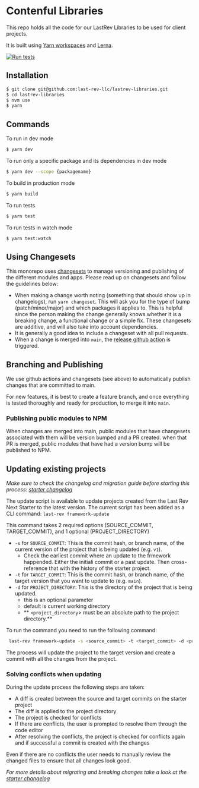 # Contenful Libraries

This repo holds all the code for our LastRev Libraries to be used for client projects.

It is built using [Yarn workspaces](https://classic.yarnpkg.com/en/docs/workspaces/) and [Lerna](https://lerna.js.org/).

[![Run tests](https://github.com/last-rev-llc/lastrev-libraries/actions/workflows/run-tests.yml/badge.svg)](https://github.com/last-rev-llc/lastrev-libraries/actions/workflows/run-tests.yml)

## Installation

```bash
$ git clone git@github.com:last-rev-llc/lastrev-libraries.git
$ cd lastrev-libraries
$ nvm use
$ yarn
```

## Commands

To run in dev mode

```bash
$ yarn dev
```

To run only a specific package and its dependencies in dev mode

```bash
$ yarn dev --scope {packagename}
```

To build in production mode

```bash
$ yarn build
```

To run tests

```bash
$ yarn test
```

To run tests in watch mode

```bash
$ yarn test:watch
```

## Using Changesets

This monorepo uses [changesets](https://github.com/atlassian/changesets) to manage versioning and publishing of the different modules and apps. Please read up on changesets and follow the guidelines below:

- When making a change worth noting (something that should show up in changelogs), run `yarn changeset`. This will ask you for the type of bump (patch/minor/major) and which packages it applies to. This is helpful since the person making the change generally knows whether it is a breaking change, a functional change or a simple fix. These changesets are additive, and will also take into account dependencies.
- It is generally a good idea to include a changeset with all pull requests.
- When a change is merged into `main`, the [release github action](.github/workflows/release.yml) is triggered.

## Branching and Publishing

We use github actions and changesets (see above) to automatically publish changes that are committed to main.

For new features, it is best to create a feature branch, and once everything is tested thoroughly and ready for production, to merge it into `main`.

### Publishing public modules to NPM

When changes are merged into main, public modules that have changesets associated with them will be version bumped and a PR created. when that PR is merged, public modules that have had a version bump will be published to NPM.

## Updating existing projects

_Make sure to check the changelog and migration guide before starting this process: [starter changelog](examples/lastrev-next-starter/CHANGELOG.md)_

The update script is available to update projects created from the Last Rev Next Starter to the latest version.
The current script has been added as a CLI command: `last-rev framework-update`

This command takes 2 required options (SOURCE_COMMIT, TARGET_COMMIT), and 1 optional (PROJECT_DIRECTORY)

- `-s` for `SOURCE_COMMIT`: This is the commit hash, or branch name, of the current version of the project that is being updated (e.g. `v1`).
  - Check the earliest commit where an update to the frmework happended. Either the initiali commit or a past update. Then cross-reference that with the history of the starter project.
- `-t` for `TARGET_COMMIT`: This is the commit hash, or branch name, of the target version that you want to update to (e.g. `main`).
- `-d` for `PROJECT_DIRECTORY`: This is the directory of the project that is being updated.
  - this is an optional parameter
  - default is current working directory
  - ** `<project_directory`> must be an absolute path to the project directory.**

To run the command you need to run the following command:

```bash
 last-rev framework-update -s <source_commit> -t <target_commit> -d <project_directory>
```

The process will update the project to the target version and create a commit with all the changes from the project.

### Solving conflicts when updating

During the update process the following steps are taken:

- A diff is created between the source and target commits on the starter project
- The diff is applied to the project directory
- The project is checked for conflicts
- If there are conflicts, the user is prompted to resolve them through the code editor
- After resolving the conflicts, the project is checked for conflicts again and if successful a commit is created with the changes

Even if there are no conflicts the user needs to manually review the changed files to ensure that all changes look good.

_For more details about migrating and breaking changes take a look at the [starter changelog](examples/lastrev-next-starter/CHANGELOG.md)_
